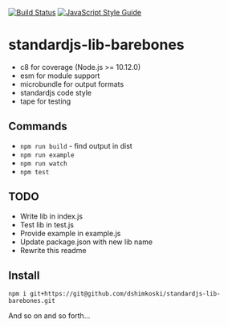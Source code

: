 [![Build Status](https://travis-ci.org/dshimkoski/standardjs-lib-barebones.svg?branch=master)](https://travis-ci.org/dshimkoski/standardjs-lib-barebones) [![JavaScript Style Guide](https://img.shields.io/badge/code_style-standard-brightgreen.svg)](https://standardjs.com)

# standardjs-lib-barebones

* c8 for coverage (Node.js >= 10.12.0)
* esm for module support
* microbundle for output formats
* standardjs code style
* tape for testing

## Commands

* `npm run build` - find output in dist
* `npm run example`
* `npm run watch`
* `npm test`

## TODO

* Write lib in index.js
* Test lib in test.js
* Provide example in example.js
* Update package.json with new lib name
* Rewrite this readme

## Install

`npm i git+https://git@github.com/dshimkoski/standardjs-lib-barebones.git`

And so on and so forth...

